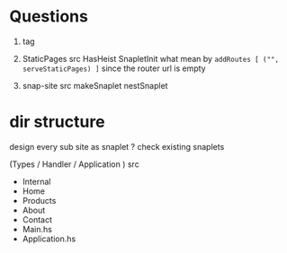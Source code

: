 # Questions

1. <static> tag

2. StaticPages src
  HasHeist
  SnapletInit
  what mean by `addRoutes [ ("", serveStaticPages) ]` since the router url is empty
  
3. snap-site src 
makeSnaplet
nestSnaplet



# dir structure

design every sub site as snaplet ? check existing snaplets

 (Types / Handler / Application )
src
 - Internal
 - Home
 - Products
 - About
 - Contact
 - Main.hs
 - Application.hs
